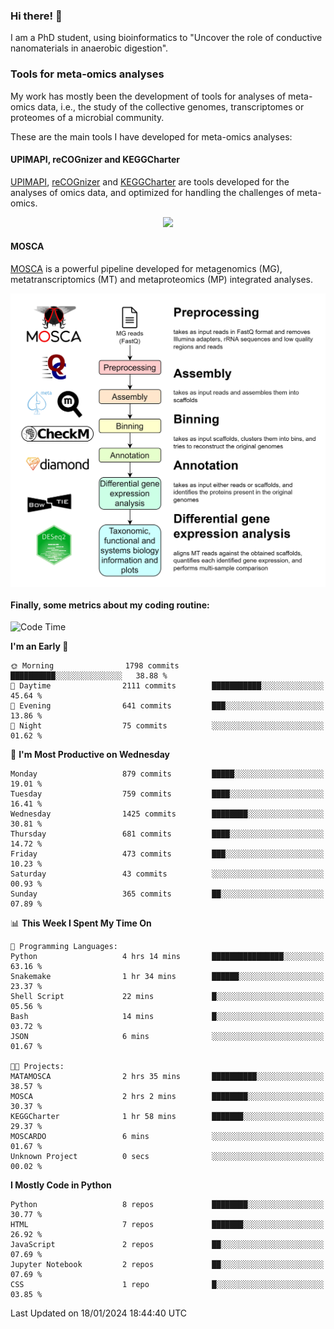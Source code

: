 ### Hi there! 👋

I am a PhD student, using bioinformatics to "Uncover the role of conductive nanomaterials in anaerobic digestion".

### Tools for meta-omics analyses

My work has mostly been the development of tools for analyses of meta-omics data, i.e., the study of the collective genomes, transcriptomes or proteomes of a microbial community.

These are the main tools I have developed for meta-omics analyses:

#### UPIMAPI, reCOGnizer and KEGGCharter

[UPIMAPI](https://github.com/iquasere/UPIMAPI), [reCOGnizer](https://github.com/iquasere/reCOGnizer) and [KEGGCharter](https://github.com/iquasere/KEGGCharter) are tools developed for the analyses of omics data, and optimized for handling the challenges of meta-omics.

<p align="center">
    <img src="assets/annotation_paper.png">
</p>

#### MOSCA

[MOSCA](https://github.com/iquasere/MOSCA) is a powerful pipeline developed for metagenomics (MG), metatranscriptomics (MT) and metaproteomics (MP) integrated analyses.

<p align="center">
    <img src="assets/mosca_workflow.png" align="center" width="700">
</p>


#### Finally, some metrics about my coding routine:

<!--START_SECTION:waka-->
![Code Time](http://img.shields.io/badge/Code%20Time-792%20hrs%2013%20mins-blue)

**I'm an Early 🐤** 

```text
🌞 Morning                1798 commits        ██████████░░░░░░░░░░░░░░░   38.88 % 
🌆 Daytime                2111 commits        ███████████░░░░░░░░░░░░░░   45.64 % 
🌃 Evening                641 commits         ███░░░░░░░░░░░░░░░░░░░░░░   13.86 % 
🌙 Night                  75 commits          ░░░░░░░░░░░░░░░░░░░░░░░░░   01.62 % 
```
📅 **I'm Most Productive on Wednesday** 

```text
Monday                   879 commits         █████░░░░░░░░░░░░░░░░░░░░   19.01 % 
Tuesday                  759 commits         ████░░░░░░░░░░░░░░░░░░░░░   16.41 % 
Wednesday                1425 commits        ████████░░░░░░░░░░░░░░░░░   30.81 % 
Thursday                 681 commits         ████░░░░░░░░░░░░░░░░░░░░░   14.72 % 
Friday                   473 commits         ███░░░░░░░░░░░░░░░░░░░░░░   10.23 % 
Saturday                 43 commits          ░░░░░░░░░░░░░░░░░░░░░░░░░   00.93 % 
Sunday                   365 commits         ██░░░░░░░░░░░░░░░░░░░░░░░   07.89 % 
```


📊 **This Week I Spent My Time On** 

```text
💬 Programming Languages: 
Python                   4 hrs 14 mins       ████████████████░░░░░░░░░   63.16 % 
Snakemake                1 hr 34 mins        ██████░░░░░░░░░░░░░░░░░░░   23.37 % 
Shell Script             22 mins             █░░░░░░░░░░░░░░░░░░░░░░░░   05.56 % 
Bash                     14 mins             █░░░░░░░░░░░░░░░░░░░░░░░░   03.72 % 
JSON                     6 mins              ░░░░░░░░░░░░░░░░░░░░░░░░░   01.67 % 

🐱‍💻 Projects: 
MATAMOSCA                2 hrs 35 mins       ██████████░░░░░░░░░░░░░░░   38.57 % 
MOSCA                    2 hrs 2 mins        ████████░░░░░░░░░░░░░░░░░   30.37 % 
KEGGCharter              1 hr 58 mins        ███████░░░░░░░░░░░░░░░░░░   29.37 % 
MOSCARDO                 6 mins              ░░░░░░░░░░░░░░░░░░░░░░░░░   01.67 % 
Unknown Project          0 secs              ░░░░░░░░░░░░░░░░░░░░░░░░░   00.02 % 
```

**I Mostly Code in Python** 

```text
Python                   8 repos             ████████░░░░░░░░░░░░░░░░░   30.77 % 
HTML                     7 repos             ███████░░░░░░░░░░░░░░░░░░   26.92 % 
JavaScript               2 repos             ██░░░░░░░░░░░░░░░░░░░░░░░   07.69 % 
Jupyter Notebook         2 repos             ██░░░░░░░░░░░░░░░░░░░░░░░   07.69 % 
CSS                      1 repo              █░░░░░░░░░░░░░░░░░░░░░░░░   03.85 % 
```




 Last Updated on 18/01/2024 18:44:40 UTC
<!--END_SECTION:waka-->
